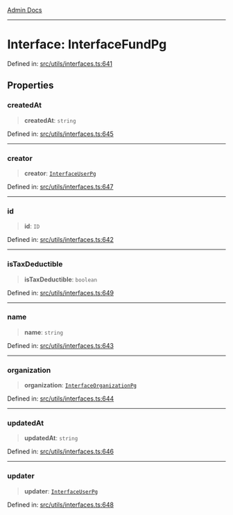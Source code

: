 [Admin Docs](/)

***

# Interface: InterfaceFundPg

Defined in: [src/utils/interfaces.ts:641](https://github.com/PalisadoesFoundation/talawa-admin/blob/main/src/utils/interfaces.ts#L641)

## Properties

### createdAt

> **createdAt**: `string`

Defined in: [src/utils/interfaces.ts:645](https://github.com/PalisadoesFoundation/talawa-admin/blob/main/src/utils/interfaces.ts#L645)

***

### creator

> **creator**: [`InterfaceUserPg`](InterfaceUserPg.md)

Defined in: [src/utils/interfaces.ts:647](https://github.com/PalisadoesFoundation/talawa-admin/blob/main/src/utils/interfaces.ts#L647)

***

### id

> **id**: `ID`

Defined in: [src/utils/interfaces.ts:642](https://github.com/PalisadoesFoundation/talawa-admin/blob/main/src/utils/interfaces.ts#L642)

***

### isTaxDeductible

> **isTaxDeductible**: `boolean`

Defined in: [src/utils/interfaces.ts:649](https://github.com/PalisadoesFoundation/talawa-admin/blob/main/src/utils/interfaces.ts#L649)

***

### name

> **name**: `string`

Defined in: [src/utils/interfaces.ts:643](https://github.com/PalisadoesFoundation/talawa-admin/blob/main/src/utils/interfaces.ts#L643)

***

### organization

> **organization**: [`InterfaceOrganizationPg`](InterfaceOrganizationPg.md)

Defined in: [src/utils/interfaces.ts:644](https://github.com/PalisadoesFoundation/talawa-admin/blob/main/src/utils/interfaces.ts#L644)

***

### updatedAt

> **updatedAt**: `string`

Defined in: [src/utils/interfaces.ts:646](https://github.com/PalisadoesFoundation/talawa-admin/blob/main/src/utils/interfaces.ts#L646)

***

### updater

> **updater**: [`InterfaceUserPg`](InterfaceUserPg.md)

Defined in: [src/utils/interfaces.ts:648](https://github.com/PalisadoesFoundation/talawa-admin/blob/main/src/utils/interfaces.ts#L648)
